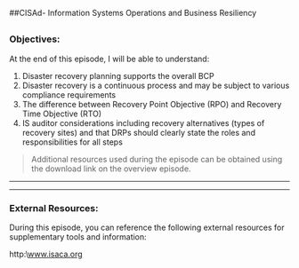##CISAd- Information Systems Operations and Business Resiliency
##
### Objectives:

At the end of this episode, I will be able to understand:

1. Disaster recovery planning supports the overall BCP
2. Disaster recovery is a continuous process and may be subject to various compliance requirements
3. The difference between Recovery Point Objective (RPO) and Recovery Time Objective (RTO)
4. IS auditor considerations including recovery alternatives (types of recovery sites) and that DRPs should clearly state the roles and responsibilities for all steps

	

>Additional resources used during the episode can be obtained using the download link on the overview episode.

-----------------------------------------------------------






-----------------------------------------------------------
### External Resources:

During this episode, you can reference the following external resources for supplementary tools and information:

http:\www.isaca.org
